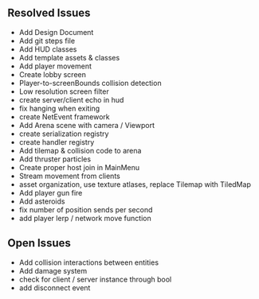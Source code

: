 ## Resolved Issues ##
- Add Design Document
- Add git steps file
- Add HUD classes
- Add template assets & classes
- Add player movement
- Create lobby screen
- Player-to-screenBounds collision detection
- Low resolution screen filter
- create server/client echo in hud
- fix hanging when exiting
- create NetEvent framework
- Add Arena scene with camera / Viewport
- create serialization registry
- create handler registry
- Add tilemap & collision code to arena
- Add thruster particles
- Create proper host join in MainMenu
- Stream movement from clients
- asset organization, use texture atlases, replace Tilemap with TiledMap
- Add player gun fire
- Add asteroids
- fix number of position sends per second
- add player lerp / network move function

## Open Issues ##
- Add collision interactions between entities
- Add damage system
- check for client / server instance through bool 
- add disconnect event

